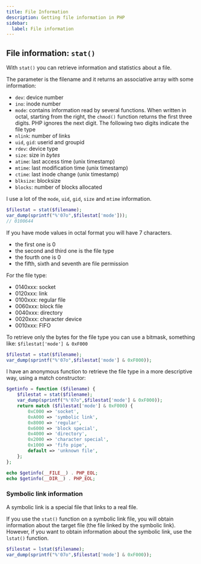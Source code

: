 ```yaml
---
title: File Information
description: Getting file information in PHP
sidebar:
  label: File information
---
```


## File information: `stat()`

With `stat()` you can retrieve information and statistics about a file.

The parameter is the filename and it returns an associative array with some information:

- `dev`: device number
- `ino`: inode number
- `mode`: contains information read by several functions. When written in octal, starting from the right, the `chmod()` function returns the first three digits. PHP ignores the next digit. The following two digits indicate the file type
- `nlink`: number of links
- `uid`, `gid`: userid and groupid
- `rdev`: device type
- `size`: size in *bytes*
- `atime`: last access time (unix timestamp)
- `mtime`: last modification time (unix timestamp)
- `ctime`: last inode change (unix timestamp)
- `blksize`: blocksize
- `blocks`: number of blocks allocated

I use a lot of the `mode`, `uid`, `gid`, `size` and `mtime` information.

```php
$filestat = stat($filename);
var_dump(sprintf("%'07o",$filestat['mode']));
// 0100644
```

If you have mode values in octal format you will have 7 characters.

- the first one is 0
- the second and third one is the file type
- the fourth one is 0
- the fifth, sixth and seventh are file permission

For the file type:

- 0140xxx: socket
- 0120xxx: link
- 0100xxx: regular file
- 0060xxx: block file
- 0040xxx: directory
- 0020xxx: character device
- 0010xxx: FIFO

To retrieve only the bytes for the file type you can use a bitmask, something like: `$filestat['mode'] & 0xF000`

```php
$filestat = stat($filename);
var_dump(sprintf("%'07o",$filestat['mode'] & 0xF000));
```

I have an anonymous function to retrieve the file type in a more descriptive way, using a match constructor:

```php
$getinfo = function ($filename) {
    $filestat = stat($filename);
    var_dump(sprintf("%'07o",$filestat['mode'] & 0xF000));
    return match ($filestat['mode'] & 0xF000) {
        0xC000 => 'socket',
        0xA000 => 'symbolic link',
        0x8000 => 'regular',
        0x6000 => 'block special',
        0x4000 => 'directory',
        0x2000 => 'character special',
        0x1000 => 'fifo pipe',
        default => 'unknown file',
    };
};

echo $getinfo(__FILE__) . PHP_EOL;
echo $getinfo(__DIR__) . PHP_EOL;
```

### Symbolic link information

A symbolic link is a special file that links to a real file.

If you use the `stat()` function on a symbolic link file, you will obtain information about the target file (the file linked by the symbolic link). However, if you want to obtain information about the symbolic link, use the `lstat()` function.

```php
$filestat = lstat($filename);
var_dump(sprintf("%'07o",$filestat['mode'] & 0xF000));
```
